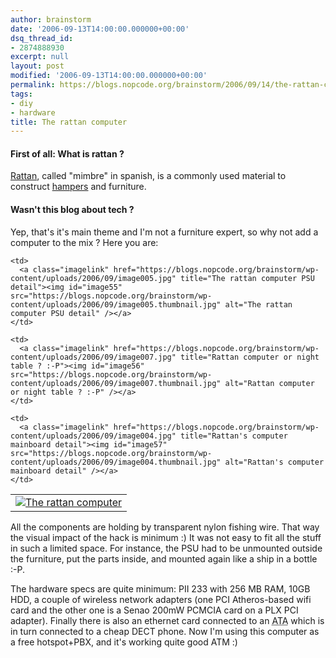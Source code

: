 ```yaml
---
author: brainstorm
date: '2006-09-13T14:00:00.000000+00:00'
dsq_thread_id:
- 2874888930
excerpt: null
layout: post
modified: '2006-09-13T14:00:00.000000+00:00'
permalink: https://blogs.nopcode.org/brainstorm/2006/09/14/the-rattan-computer/
tags:
- diy
- hardware
title: The rattan computer
---
```


#### First of all: What is rattan ? 

[Rattan][1], called "mimbre" in spanish, is a commonly used material to construct [hampers][2] and furniture.

#### Wasn't this blog about tech ? 

Yep, that's it's main theme and I'm not a furniture expert, so why not add a computer to the mix ? Here you are:

<table>
  <tr>
    <td>
      <center>
        <a class="imagelink" href="https://blogs.nopcode.org/brainstorm/wp-content/uploads/2006/09/image009.jpg" title="The rattan computer"><img id="image54" src="https://blogs.nopcode.org/brainstorm/wp-content/uploads/2006/09/image009.thumbnail.jpg" alt="The rattan computer" /></a>
      </center>
    </td>
    
    <td>
      <a class="imagelink" href="https://blogs.nopcode.org/brainstorm/wp-content/uploads/2006/09/image005.jpg" title="The rattan computer PSU detail"><img id="image55" src="https://blogs.nopcode.org/brainstorm/wp-content/uploads/2006/09/image005.thumbnail.jpg" alt="The rattan computer PSU detail" /></a>
    </td>
    
    <td>
      <a class="imagelink" href="https://blogs.nopcode.org/brainstorm/wp-content/uploads/2006/09/image007.jpg" title="Rattan computer or night table ? :-P"><img id="image56" src="https://blogs.nopcode.org/brainstorm/wp-content/uploads/2006/09/image007.thumbnail.jpg" alt="Rattan computer or night table ? :-P" /></a>
    </td>
    
    <td>
      <a class="imagelink" href="https://blogs.nopcode.org/brainstorm/wp-content/uploads/2006/09/image004.jpg" title="Rattan's computer mainboard detail"><img id="image57" src="https://blogs.nopcode.org/brainstorm/wp-content/uploads/2006/09/image004.thumbnail.jpg" alt="Rattan's computer mainboard detail" /></a>
    </td>
  </tr>
</table>

All the components are holding by transparent nylon fishing wire. That way the visual impact of the hack is minimum :) It was not easy to fit all the stuff in such a limited space. For instance, the PSU had to be unmounted outside the furniture, put the parts inside, and mounted again like a ship in a bottle :-P.

The hardware specs are quite minimum: PII 233 with 256 MB RAM, 10GB HDD, a couple of wireless network adapters (one PCI Atheros-based wifi card and the other one is a Senao 200mW PCMCIA card on a PLX PCI adapter). Finally there is also an ethernet card connected to an <acronym title="Analog Telephone Adapter">ATA</acronym> which is in turn connected to a cheap DECT phone. Now I'm using this computer as a free hotspot+PBX, and it's working quite good ATM :)

 [1]: https://en.wikipedia.org/wiki/Rattan
 [2]: https://images.google.es/images?q=hamper&hl=es&btnG=B%C3%BAsqueda+de+im%C3%A1genes